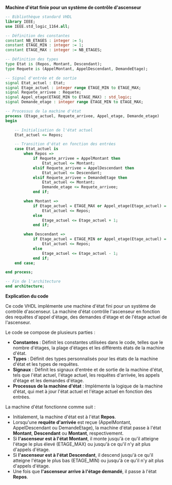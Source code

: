 **Machine d'état finie pour un système de contrôle d'ascenseur**

```vhdl
-- Bibliothèque standard VHDL
library IEEE;
use IEEE.std_logic_1164.all;

-- Définition des constantes
constant NB_ETAGES : integer := 5;
constant ETAGE_MIN : integer := 1;
constant ETAGE_MAX : integer := NB_ETAGES;

-- Définition des types
type Etat is (Repos, Montant, Descendant);
type Requete is (AppelMontant, AppelDescendant, DemandeEtage);

-- Signal d'entrée et de sortie
signal Etat_actuel : Etat;
signal Etage_actuel : integer range ETAGE_MIN to ETAGE_MAX;
signal Requete_arrivee : Requete;
signal Appel_etage(ETAGE_MIN to ETAGE_MAX) : std_logic;
signal Demande_etage : integer range ETAGE_MIN to ETAGE_MAX;

-- Processus de la machine d'état
process (Etage_actuel, Requete_arrivee, Appel_etage, Demande_etage)
begin

    -- Initialisation de l'état actuel
    Etat_actuel <= Repos;

    -- Transition d'état en fonction des entrées
    case Etat_actuel is
        when Repos =>
            if Requete_arrivee = AppelMontant then
                Etat_actuel <= Montant;
            elsif Requete_arrivee = AppelDescendant then
                Etat_actuel <= Descendant;
            elsif Requete_arrivee = DemandeEtage then
                Etat_actuel <= Montant;
                Demande_etage <= Requete_arrivee;
            end if;

        when Montant =>
            if Etage_actuel = ETAGE_MAX or Appel_etage(Etage_actuel) = '0' then
                Etat_actuel <= Repos;
            else
                Etage_actuel <= Etage_actuel + 1;
            end if;

        when Descendant =>
            if Etage_actuel = ETAGE_MIN or Appel_etage(Etage_actuel) = '0' then
                Etat_actuel <= Repos;
            else
                Etage_actuel <= Etage_actuel - 1;
            end if;
    end case;

end process;

-- Fin de l'architecture
end architecture;
```

**Explication du code**

Ce code VHDL implémente une machine d'état fini pour un système de contrôle d'ascenseur. La machine d'état contrôle l'ascenseur en fonction des requêtes d'appel d'étage, des demandes d'étage et de l'étage actuel de l'ascenseur.

Le code se compose de plusieurs parties :

* **Constantes** : Définit les constantes utilisées dans le code, telles que le nombre d'étages, la plage d'étages et les différents états de la machine d'état.
* **Types** : Définit des types personnalisés pour les états de la machine d'état et les types de requêtes.
* **Signaux** : Définit les signaux d'entrée et de sortie de la machine d'état, tels que l'état actuel, l'étage actuel, les requêtes d'arrivée, les appels d'étage et les demandes d'étage.
* **Processus de la machine d'état** : Implémente la logique de la machine d'état, qui met à jour l'état actuel et l'étage actuel en fonction des entrées.

La machine d'état fonctionne comme suit :

* Initialement, la machine d'état est à l'état **Repos**.
* Lorsqu'une **requête d'arrivée** est reçue (AppelMontant, AppelDescendant ou DemandeEtage), la machine d'état passe à l'état **Montant**, **Descendant** ou **Montant**, respectivement.
* Si **l'ascenseur est à l'état Montant**, il monte jusqu'à ce qu'il atteigne l'étage le plus élevé (ETAGE_MAX) ou jusqu'à ce qu'il n'y ait plus d'appels d'étage.
* Si **l'ascenseur est à l'état Descendant**, il descend jusqu'à ce qu'il atteigne l'étage le plus bas (ETAGE_MIN) ou jusqu'à ce qu'il n'y ait plus d'appels d'étage.
* Une fois que **l'ascenseur arrive à l'étage demandé**, il passe à l'état **Repos**.